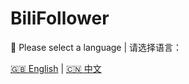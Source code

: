 # BiliFollower

👋 Please select a language | 请选择语言：

[🇬🇧 English](./README.en.md) | [🇨🇳 中文](./README.zh.md)
